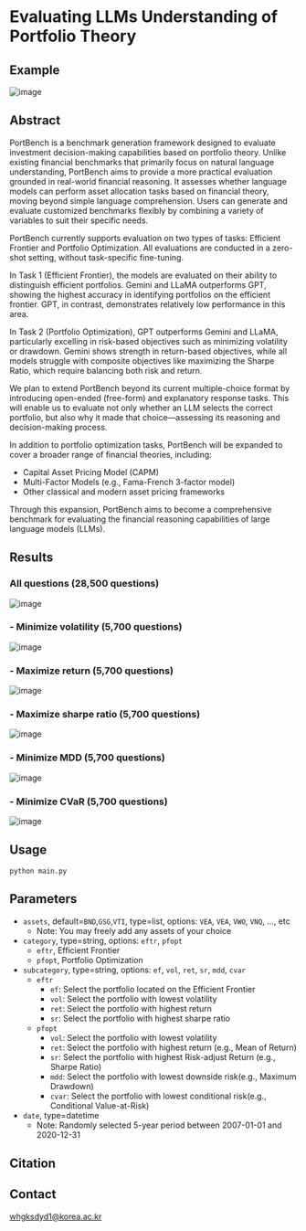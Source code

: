 # Evaluating LLMs Understanding of Portfolio Theory

## Example
![image](https://github.com/user-attachments/assets/ef894538-2b9f-4c97-93c1-77599efe40dc)

## Abstract
PortBench is a benchmark generation framework designed to evaluate investment decision-making capabilities based on portfolio theory.
Unlike existing financial benchmarks that primarily focus on natural language understanding, PortBench aims to provide a more practical evaluation grounded in real-world financial reasoning.
It assesses whether language models can perform asset allocation tasks based on financial theory, moving beyond simple language comprehension.
Users can generate and evaluate customized benchmarks flexibly by combining a variety of variables to suit their specific needs.

PortBench currently supports evaluation on two types of tasks: Efficient Frontier and Portfolio Optimization.
All evaluations are conducted in a zero-shot setting, without task-specific fine-tuning.

In Task 1 (Efficient Frontier), the models are evaluated on their ability to distinguish efficient portfolios.
Gemini and LLaMA outperforms GPT, showing the highest accuracy in identifying portfolios on the efficient frontier.
GPT, in contrast, demonstrates relatively low performance in this area.

In Task 2 (Portfolio Optimization), GPT outperforms Gemini and LLaMA, particularly excelling in risk-based objectives such as minimizing volatility or drawdown.
Gemini shows strength in return-based objectives, while all models struggle with composite objectives like maximizing the Sharpe Ratio, which require balancing both risk and return.

We plan to extend PortBench beyond its current multiple-choice format by introducing open-ended (free-form) and explanatory response tasks.
This will enable us to evaluate not only whether an LLM selects the correct portfolio, but also why it made that choice—assessing its reasoning and decision-making process.

In addition to portfolio optimization tasks, PortBench will be expanded to cover a broader range of financial theories, including:

- Capital Asset Pricing Model (CAPM)
- Multi-Factor Models (e.g., Fama-French 3-factor model)
- Other classical and modern asset pricing frameworks

Through this expansion, PortBench aims to become a comprehensive benchmark for evaluating the financial reasoning capabilities of large language models (LLMs).

## Results
### All questions (28,500 questions)
![image](https://github.com/user-attachments/assets/b6f45588-887a-470e-b5a8-7c861d708b8e)

### - Minimize volatility (5,700 questions)
![image](https://github.com/user-attachments/assets/8929dcdd-f511-472f-9cc0-45d1bf627c78)

### - Maximize return  (5,700 questions)
![image](https://github.com/user-attachments/assets/def31753-c62e-4edc-9d99-ff8b3ee0732b)

### - Maximize sharpe ratio (5,700 questions)
![image](https://github.com/user-attachments/assets/6d1455ce-a9e7-448f-9c37-88bdebe28190)

### - Minimize MDD (5,700 questions)
![image](https://github.com/user-attachments/assets/74f9cb00-42f4-4ed1-b812-344db1d8f542)

### - Minimize CVaR (5,700 questions)
![image](https://github.com/user-attachments/assets/a611fcfc-7868-4688-92a0-7534f752a52a)


## Usage
```
python main.py
```

## Parameters
- `assets`, default=`BND`,`GSG`,`VTI`, type=list, options: `VEA`, `VEA`, `VWO`, `VNQ`, ..., etc
  - Note: You may freely add any assets of your choice
- `category`, type=string, options: `eftr`, `pfopt`
  - `eftr`, Efficient Frontier
  - `pfopt`, Portfolio Optimization
- `subcategory`, type=string, options: `ef`, `vol`, `ret`, `sr`, `mdd`, `cvar`
  - `eftr`
    - `ef`: Select the portfolio located on the Efficient Frontier
    - `vol`: Select the portfolio with lowest volatility
    - `ret`: Select the portfolio with highest return
    - `sr`: Select the portfolio with highest sharpe ratio
  - `pfopt`
    - `vol`: Select the portfolio with lowest volatility
    - `ret`: Select the portfolio with highest return (e.g., Mean of Return)
    - `sr`: Select the portfolio with highest Risk-adjust Return (e.g., Sharpe Ratio)
    - `mdd`: Select the portfolio with lowest downside risk(e.g., Maximum Drawdown)
    - `cvar`: Select the portfolio with lowest conditional risk(e.g., Conditional Value-at-Risk)
- `date`, type=datetime
  - Note: Randomly selected 5-year period between 2007-01-01 and 2020-12-31

## Citation

## Contact
whgksdyd1@korea.ac.kr
